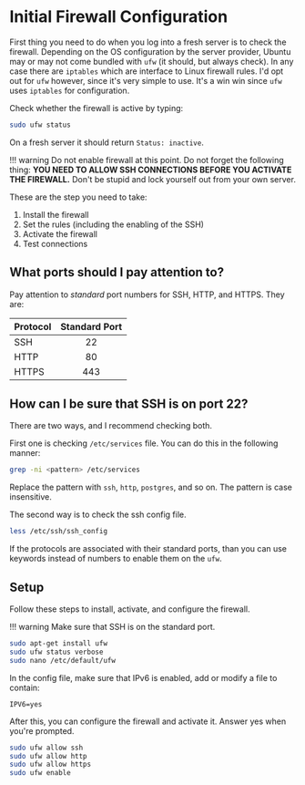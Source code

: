 # Initial Firewall Configuration

First thing you need to do when you log into a fresh server is to check the firewall. Depending on the OS configuration by the server provider, Ubuntu may or may not come bundled with `ufw` (it should, but always check). In any case there are `iptables` which are interface to Linux firewall rules. I'd opt out for `ufw` however, since it's very simple to use. It's a win win since `ufw` uses `iptables` for configuration.

Check whether the firewall is active by typing:

```bash
sudo ufw status
```

On a fresh server it should return `Status: inactive`.

!!! warning
    Do not enable firewall at this point. Do not forget the following thing: **YOU NEED TO ALLOW SSH CONNECTIONS BEFORE YOU ACTIVATE THE FIREWALL.** Don't be stupid and lock yourself out from your own server.

These are the step you need to take:

1. Install the firewall
2. Set the rules (including the enabling of the SSH)
3. Activate the firewall
4. Test connections

## What ports should I pay attention to?

Pay attention to _standard_ port numbers for SSH, HTTP, and HTTPS. They are:

| Protocol | Standard Port |
| :------- | :-----------: |
| SSH | 22 |
| HTTP | 80 |
| HTTPS | 443 |

## How can I be sure that SSH is on port 22?

There are two ways, and I recommend checking both.

First one is checking `/etc/services` file. You can do this in the following manner:

```bash
grep -ni <pattern> /etc/services
```


Replace the pattern with `ssh`, `http`, `postgres`, and so on. The pattern is case insensitive.

The second way is to check the ssh config file.

```bash
less /etc/ssh/ssh_config
```

If the protocols are associated with their standard ports, than you can use keywords instead of numbers to enable them on the `ufw`.

## Setup

Follow these steps to install, activate, and configure the firewall.

!!! warning
    Make sure that SSH is on the standard port.

```bash
sudo apt-get install ufw
sudo ufw status verbose
sudo nano /etc/default/ufw
```

In the config file, make sure that IPv6 is enabled, add or modify a file to contain:

```
IPV6=yes
```

After this, you can configure the firewall and activate it. Answer yes when you're prompted.

```bash
sudo ufw allow ssh
sudo ufw allow http
sudo ufw allow https
sudo ufw enable
```
